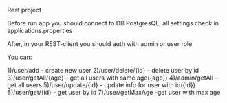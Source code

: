 Rest project

Before run app you should connect to DB PostgresQL, all settings check in applications.properties

After, in your REST-client you should auth with admin or user role

You can:

1)/user/add - create new user
2)/user/delete/{id} - delete user by id
3)/user/getAll/{age} - get all users with same age({age})
4)/admin/getAll - get all users
5)/user/update/{id} - update info for user with id({id})
6)/user/get/{id} - get user by id
7)/user/getMaxAge -get user with max age
